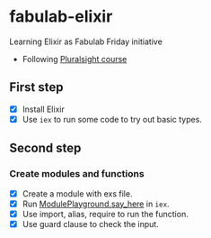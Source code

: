 # fabulab-elixir
Learning Elixir as Fabulab Friday initiative
- Following [Pluralsight course](https://app.pluralsight.com/library/courses/elixir-getting-started/table-of-contents)

## First step
- [x] Install Elixir
- [x] Use `iex` to run some code to try out basic types.

## Second step
### Create modules and functions
- [x] Create a module with exs file.
- [x] Run [ModulePlayground.say_here](./module_playground.exs) in `iex`.
- [x] Use import, alias, require to run the function.
- [x] Use guard clause to check the input.